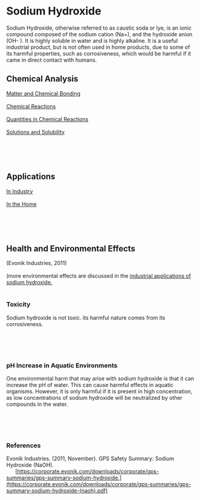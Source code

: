 # Sodium Hydroxide

Sodium Hydroxide, otherwise referred to as caustic soda or lye, is an ionic compound composed of the sodium cation (Na+), and the hydroxide anion (OH- ). It is highly soluble in water and is highly alkaline. It is a useful industrial product, but is not often used in home products, due to some of its harmful properties, such as corrosiveness, which would be harmful if it came in direct contact with humans.


## Chemical Analysis

[Matter and Chemical Bonding](https://samir8000.github.io/NaOH/chemicalanalysis/matterandchemicalbonding)<br>
<br>
[Chemical Reactions](https://samir8000.github.io/NaOH/chemicalanalysis/chemicalreactions)<br>
<br>
[Quantities in Chemical Reactions](https://samir8000.github.io/NaOH/chemicalanalysis/quantitiesinchemicalreactions)<br>
<br>
[Solutions and Solubility](https://samir8000.github.io/NaOH/chemicalanalysis/solutionsandsolubility)<br>
<br>
<br>
<br>
<br>

## Applications
[In Industry](https://samir8000.github.io/NaOH/applications/industry)<br>
<br>
[In the Home](https://samir8000.github.io/NaOH/applications/home)<br>
<br>
<br>
<br>
<br>
## Health and Environmental Effects
(Evonik Industries, 2011)<br>
<br>
(more environmental effects are discussed in the [industrial applications of sodium hydroxide.](https://samir8000.github.io/NaOH/applications/industry)<br>
<br>
### Toxicity
Sodium hydroxide is not toxic. its harmful nature comes from its corrosiveness.<br>
<br>
<br>
<br>
<br>
### pH Increase in Aquatic Environments
One environmental harm that may arise with sodium hydroxide is that it can increase the pH of water. This can cause harmful effects in aquatic organisms. However, it is only harmful if it is present in high concentration, as low concentrations of sodium hydroxide will be neutralized by other compounds in the water.<br>
<br>
<br>
<br>
<br>
### References
Evonik Industries. (2011, November). GPS Safety Summary: Sodium Hydroxide (NaOH). <br>
&nbsp;&nbsp;&nbsp;&nbsp;&nbsp;&nbsp;[https://corporate.evonik.com/downloads/corporate/gps-summaries/gps-summary-sodium-hydroxide.](https://corporate.evonik.com/downloads/corporate/gps-summaries/gps-summary-sodium-hydroxide-(naoh).pdf) 
